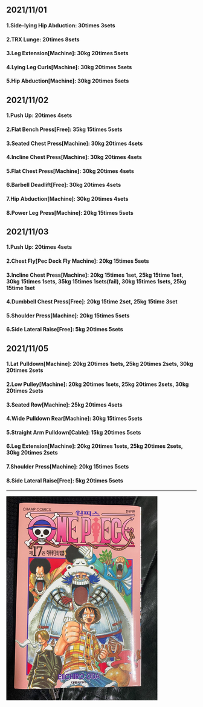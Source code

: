 ## 2021/11/01
#### 1.Side-lying Hip Abduction: 30times 3sets
#### 2.TRX Lunge: 20times 8sets
#### 3.Leg Extension\[Machine\]: 30kg 20times 5sets
#### 4.Lying Leg Curls\[Machine\]: 30kg 20times 5sets
#### 5.Hip Abduction\[Machine\]: 30kg 20times 5sets

## 2021/11/02
#### 1.Push Up: 20times 4sets
#### 2.Flat Bench Press\[Free\]: 35kg 15times 5sets
#### 3.Seated Chest Press\[Machine\]: 30kg 20times 4sets
#### 4.Incline Chest Press\[Machine\]: 30kg 20times 4sets
#### 5.Flat Chest Press\[Machine\]: 30kg 20times 4sets
#### 6.Barbell Deadlift\[Free\]: 30kg 20times 4sets
#### 7.Hip Abduction\[Machine\]: 30kg 20times 4sets
#### 8.Power Leg Press\[Machine\]: 20kg 15times 5sets

## 2021/11/03
#### 1.Push Up: 20times 4sets
#### 2.Chest Fly\[Pec Deck Fly Machine\]: 20kg 15times 5sets
#### 3.Incline Chest Press\[Machine\]: 20kg 15times 1set, 25kg 15time 1set, 30kg 15times 1sets, 35kg 15times 1sets(fail), 30kg 15times 1sets, 25kg 15time 1set   
#### 4.Dumbbell Chest Press\[Free\]: 20kg 15time 2set, 25kg 15time 3set 
#### 5.Shoulder Press\[Machine\]: 20kg 15times 5sets
#### 6.Side Lateral Raise\[Free\]: 5kg 20times 5sets

## 2021/11/05
#### 1.Lat Pulldown\[Machine\]: 20kg 20times 1sets, 25kg 20times 2sets, 30kg 20times 2sets 
#### 2.Low Pulley\[Machine\]: 20kg 20times 1sets, 25kg 20times 2sets, 30kg 20times 2sets
#### 3.Seated Row\[Machine\]: 25kg 20times 4sets
#### 4.Wide Pulldown Rear\[Machine\]: 30kg 15times 5sets
#### 5.Straight Arm Pulldown\[Cable\]: 15kg 20times 5sets
#### 6.Leg Extension\[Machine\]: 20kg 20times 1sets, 25kg 20times 2sets, 30kg 20times 2sets
#### 7.Shoulder Press\[Machine\]: 20kg 15times 5sets
#### 8.Side Lateral Raise\[Free\]: 5kg 20times 5sets

---

<img src='./_resources/__017.png' width='400px' />
